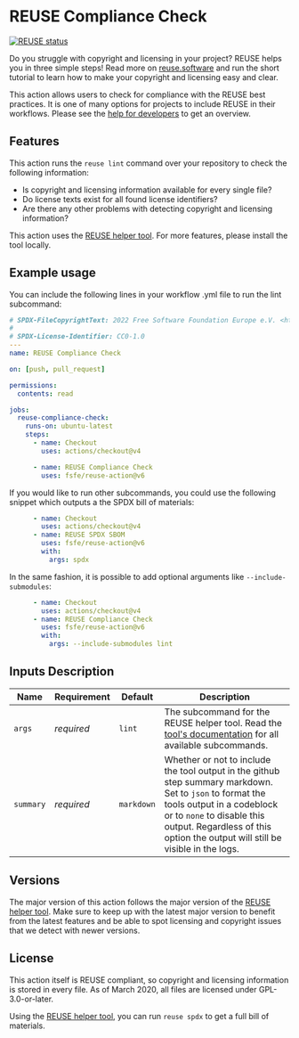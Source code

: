 <!--
SPDX-FileCopyrightText: 2020 Free Software Foundation Europe e.V. <https://fsfe.org>

SPDX-License-Identifier: GPL-3.0-or-later
-->

# REUSE Compliance Check

[![REUSE status](https://api.reuse.software/badge/github.com/fsfe/reuse-action)](https://api.reuse.software/info/github.com/fsfe/reuse-action)

Do you struggle with copyright and licensing in your project? REUSE helps you in three simple steps! Read more on [reuse.software](https://reuse.software) and run the short tutorial to learn how to make your copyright and licensing easy and clear.

This action allows users to check for compliance with the REUSE best practices. It is one of many options for projects to include REUSE in their workflows. Please see the [help for developers](https://reuse.software/dev/) to get an overview.

## Features

This action runs the `reuse lint` command over your repository to check the following information:

* Is copyright and licensing information available for every single file?
* Do license texts exist for all found license identifiers?
* Are there any other problems with detecting copyright and licensing information?

This action uses the [REUSE helper tool](https://github.com/fsfe/reuse-tool). For more features, please install the tool locally.

## Example usage

You can include the following lines in your workflow .yml file to run the lint subcommand:

```yml
# SPDX-FileCopyrightText: 2022 Free Software Foundation Europe e.V. <https://fsfe.org>
#
# SPDX-License-Identifier: CC0-1.0
---
name: REUSE Compliance Check

on: [push, pull_request]

permissions:
  contents: read

jobs:
  reuse-compliance-check:
    runs-on: ubuntu-latest
    steps:
      - name: Checkout
        uses: actions/checkout@v4

      - name: REUSE Compliance Check
        uses: fsfe/reuse-action@v6
```

If you would like to run other subcommands, you could use the following snippet which outputs a the SPDX bill of materials:

```yml
      - name: Checkout
        uses: actions/checkout@v4
      - name: REUSE SPDX SBOM
        uses: fsfe/reuse-action@v6
        with:
          args: spdx
```

In the same fashion, it is possible to add optional arguments like `--include-submodules`:

```yml
      - name: Checkout
        uses: actions/checkout@v4
      - name: REUSE Compliance Check
        uses: fsfe/reuse-action@v6
        with:
          args: --include-submodules lint
```


## Inputs Description

| Name   | Requirement | Default | Description |
| ------ | ----------- | ------- | ----------- |
| `args` | _required_  | `lint`  | The subcommand for the REUSE helper tool. Read the [tool's documentation](https://reuse.readthedocs.io/) for all available subcommands. |
| `summary` | _required_ | `markdown` | Whether or not to include the tool output in the github step summary markdown. Set to `json` to format the tools output in a codeblock or to `none` to disable this output. Regardless of this option the output will still be visible in the logs. |

## Versions

The major version of this action follows the major version of the [REUSE helper tool](https://github.com/fsfe/reuse-tool). Make sure to keep up with the latest major version to benefit from the latest features and be able to spot licensing and copyright issues that we detect with newer versions.


## License

This action itself is REUSE compliant, so copyright and licensing information is stored in every file. As of March 2020, all files are licensed under GPL-3.0-or-later.

Using the [REUSE helper tool](https://github.com/fsfe/reuse-tool), you can run `reuse spdx` to get a full bill of materials.
